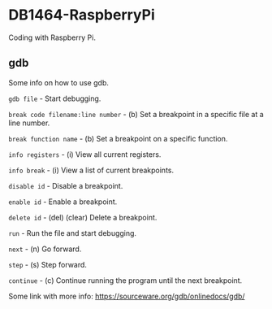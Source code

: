 # DB1464-RaspberryPi
Coding with Raspberry Pi.

## gdb
Some info on how to use gdb.

`gdb file` - Start debugging.

`break code filename:line number` - (b) Set a breakpoint in a specific file at a line number.

`break function name` - (b) Set a breakpoint on a specific function.

`info registers` - (i) View all current registers.

`info break` - (i) View a list of current breakpoints.

`disable id` - Disable a breakpoint.

`enable id` - Enable a breakpoint.

`delete id` - (del) (clear) Delete a breakpoint.

`run` - Run the file and start debugging.

`next` - (n) Go forward.

`step` - (s) Step forward.

`continue` - (c) Continue running the program until the next breakpoint.

Some link with more info: https://sourceware.org/gdb/onlinedocs/gdb/